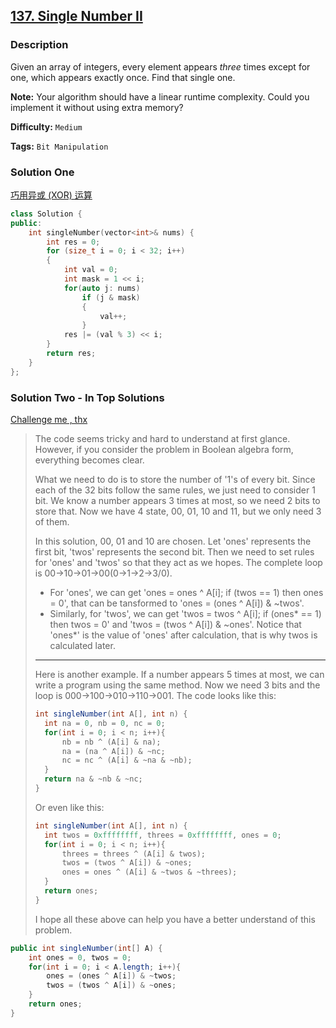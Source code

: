 ## [137. Single Number II](https://leetcode.com/problems/single-number-ii/description/)

### Description

Given an array of integers, every element appears _three_ times except for one, which appears exactly once. Find that single one.

**Note:**
Your algorithm should have a linear runtime complexity. Could you implement it without using extra memory?

**Difficulty:** `Medium`

**Tags:** `Bit Manipulation`

### Solution One

[巧用异或 (XOR) 运算](http://sighingnow.github.io/algorithm/exclusive_or.html)

```c++
class Solution {
public:
    int singleNumber(vector<int>& nums) {
        int res = 0;
        for (size_t i = 0; i < 32; i++)
        {
            int val = 0;
            int mask = 1 << i;
            for(auto j: nums)
                if (j & mask)
                {
                    val++;
                }
            res |= (val % 3) << i;
        }
        return res;
    }
};
```

### Solution Two - In Top Solutions

[Challenge me , thx](https://discuss.leetcode.com/topic/2031/challenge-me-thx)

> The code seems tricky and hard to understand at first glance.
> However, if you consider the problem in Boolean algebra form, everything becomes clear.
>
> What we need to do is to store the number of '1's of every bit. Since each of the 32 bits follow the same rules, we just need to consider 1 bit. We know a number appears 3 times at most, so we need 2 bits to store that. Now we have 4 state, 00, 01, 10 and 11, but we only need 3 of them.
>
> In this solution, 00, 01 and 10 are chosen. Let 'ones' represents the first bit, 'twos' represents the second bit. Then we need to set rules for 'ones' and 'twos' so that they act as we hopes. The complete loop is 00->10->01->00(0->1->2->3/0).
>
> - For 'ones', we can get 'ones = ones ^ A[i]; if (twos == 1) then ones = 0', that can be tansformed to 'ones = (ones ^ A[i]) & ~twos'.
> - Similarly, for 'twos', we can get 'twos = twos ^ A[i]; if (ones* == 1) then twos = 0' and 'twos = (twos ^ A[i]) & ~ones'. Notice that 'ones*' is the value of 'ones' after calculation, that is why twos is
>   calculated later.
>
> ---
>
> Here is another example. If a number appears 5 times at most, we can write a program using the same method. Now we need 3 bits and the loop is 000->100->010->110->001. The code looks like this:
>
> ```java
> int singleNumber(int A[], int n) {
> 	int na = 0, nb = 0, nc = 0;
> 	for(int i = 0; i < n; i++){
> 		nb = nb ^ (A[i] & na);
> 		na = (na ^ A[i]) & ~nc;
> 		nc = nc ^ (A[i] & ~na & ~nb);
> 	}
> 	return na & ~nb & ~nc;
> }
> ```
>
> Or even like this:
>
> ```java
> int singleNumber(int A[], int n) {
> 	int twos = 0xffffffff, threes = 0xffffffff, ones = 0;
> 	for(int i = 0; i < n; i++){
> 		threes = threes ^ (A[i] & twos);
> 		twos = (twos ^ A[i]) & ~ones;
> 		ones = ones ^ (A[i] & ~twos & ~threes);
> 	}
> 	return ones;
> }
> ```
>
> I hope all these above can help you have a better understand of this problem.

```java
public int singleNumber(int[] A) {
    int ones = 0, twos = 0;
    for(int i = 0; i < A.length; i++){
        ones = (ones ^ A[i]) & ~twos;
        twos = (twos ^ A[i]) & ~ones;
    }
    return ones;
}
```
